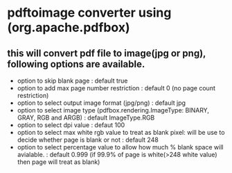 # pdftoimage converter using (org.apache.pdfbox)

## this will convert pdf file to image(jpg or png), following options are available.
- option to skip blank page : default true
- option to add max page number restriction : default 0 (no page count restriction)
- option to select output image format (jpg/png) : default jpg
- option to select image type (pdfbox.rendering.ImageType: BINARY, GRAY, RGB and ARGB) : default ImageType.RGB
- option to select dpi value : defaut 100
- option to select max white rgb value to treat as blank pixel: will be use to decide whether page is blank or not : default 248
- option to select percentage value to allow how much % blank space will avialable. : default 0.999 (if 99.9% of page is white(>248 white value) then page will treat as blank)
